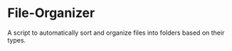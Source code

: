 # File-Organizer
A script to automatically sort and organize files into folders based on their types.
